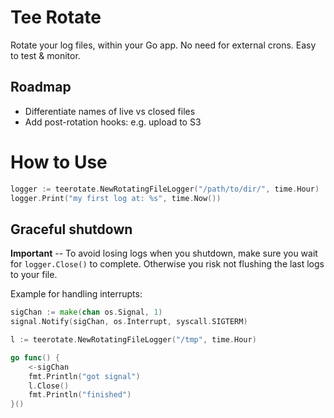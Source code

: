 # Tee Rotate
Rotate your log files, within your Go app. No need for external crons. Easy to test & monitor.

## Roadmap
* Differentiate names of live vs closed files
* Add post-rotation hooks: e.g. upload to S3

# How to Use
```go
logger := teerotate.NewRotatingFileLogger("/path/to/dir/", time.Hour)
logger.Print("my first log at: %s", time.Now())
```

## Graceful shutdown
**Important** -- To avoid losing logs when you shutdown, make sure you wait for `logger.Close()` to complete.
Otherwise you risk not flushing the last logs to your file.

Example for handling interrupts:

```go
sigChan := make(chan os.Signal, 1)
signal.Notify(sigChan, os.Interrupt, syscall.SIGTERM)

l := teerotate.NewRotatingFileLogger("/tmp", time.Hour)

go func() {
	<-sigChan
	fmt.Println("got signal")
	l.Close()
	fmt.Println("finished")
}()
```
